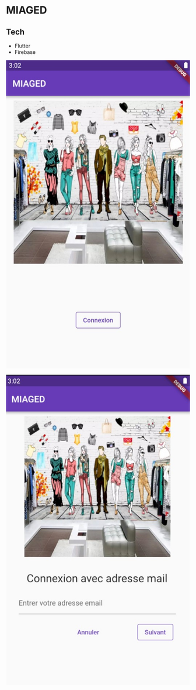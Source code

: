 # MIAGED

## Tech

* Flutter
* Firebase 



 ![Screenshot1](captures/EcranDaccueil.jpg)                      
 
 
 ![Screenshot1](captures/login.jpg)












